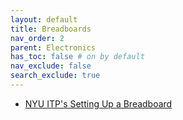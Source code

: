 ```yaml
---
layout: default
title: Breadboards
nav_order: 2
parent: Electronics
has_toc: false # on by default
nav_exclude: false
search_exclude: true
---
```


- [NYU ITP's Setting Up a Breadboard](https://itp.nyu.edu/physcomp/labs/labs-electronics/breadboard/)